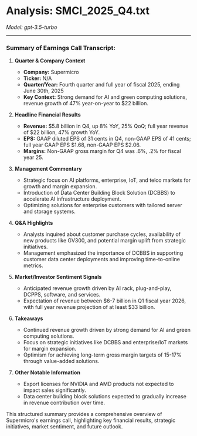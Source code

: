 # Analysis: SMCI_2025_Q4.txt

*Model: gpt-3.5-turbo*

---

### Summary of Earnings Call Transcript:

1. **Quarter & Company Context**
   - **Company:** Supermicro
   - **Ticker:** N/A
   - **Quarter/Year:** Fourth quarter and full year of fiscal 2025, ending June 30th, 2025
   - **Key Context:** Strong demand for AI and green computing solutions, revenue growth of 47% year-on-year to $22 billion.

2. **Headline Financial Results**
   - **Revenue:** $5.8 billion in Q4, up 8% YoY, 25% QoQ; full year revenue of $22 billion, 47% growth YoY.
   - **EPS:** GAAP diluted EPS of 31 cents in Q4, non-GAAP EPS of 41 cents; full year GAAP EPS $1.68, non-GAAP EPS $2.06.
   - **Margins:** Non-GAAP gross margin for Q4 was .6%, .2% for fiscal year 25.

3. **Management Commentary**
   - Strategic focus on AI platforms, enterprise, IoT, and telco markets for growth and margin expansion.
   - Introduction of Data Center Building Block Solution (DCBBS) to accelerate AI infrastructure deployment.
   - Optimizing solutions for enterprise customers with tailored server and storage systems.

4. **Q&A Highlights**
   - Analysts inquired about customer purchase cycles, availability of new products like GV300, and potential margin uplift from strategic initiatives.
   - Management emphasized the importance of DCBBS in supporting customer data center deployments and improving time-to-online metrics.

5. **Market/Investor Sentiment Signals**
   - Anticipated revenue growth driven by AI rack, plug-and-play, DCPPS, software, and services.
   - Expectation of revenue between $6-7 billion in Q1 fiscal year 2026, with full year revenue projection of at least $33 billion.

6. **Takeaways**
   - Continued revenue growth driven by strong demand for AI and green computing solutions.
   - Focus on strategic initiatives like DCBBS and enterprise/IoT markets for margin expansion.
   - Optimism for achieving long-term gross margin targets of 15-17% through value-added solutions.

7. **Other Notable Information**
   - Export licenses for NVIDIA and AMD products not expected to impact sales significantly.
   - Data center building block solutions expected to gradually increase in revenue contribution over time.

This structured summary provides a comprehensive overview of Supermicro's earnings call, highlighting key financial results, strategic initiatives, market sentiment, and future outlook.